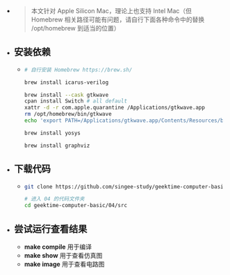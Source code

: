 - > 本文针对 Apple Silicon Mac，理论上也支持 Intel Mac（但 Homebrew 相关路径可能有问题，请自行下面各种命令中的替换 /opt/homebrew 到适当的位置）
- ## 安装依赖
	- ```bash
	  # 自行安装 Homebrew https://brew.sh/
	  
	  brew install icarus-verilog
	  
	  brew install --cask gtkwave
	  cpan install Switch # all default
	  xattr -d -r com.apple.quarantine /Applications/gtkwave.app
	  rm /opt/homebrew/bin/gtkwave
	  echo 'export PATH=/Applications/gtkwave.app/Contents/Resources/bin/:$PATH' >> ~/.zshrc
	  
	  brew install yosys
	  
	  brew install graphviz
	  ```
- ## 下载代码
	- ```bash
	  git clone https://github.com/singee-study/geektime-computer-basic.git
	  
	  # 进入 04 的代码文件夹
	  cd geektime-computer-basic/04/src
	  ```
- ## 尝试运行查看结果
	- **make compile** 用于编译
	- **make show** 用于查看仿真图
	- **make image** 用于查看电路图